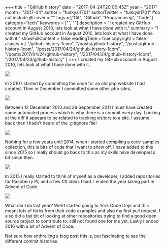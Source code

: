 +++
title = "GitHub history"
date = "2017-04-24T20:00:45Z"
year = "2017"
month= "2017-04"
author = "funkysi1701"
authorTwitter = "funkysi1701" #do not include @
cover = ""
tags = ["Git", "Github", "Programming", "Code"]
category="tech"
keywords = ["", ""]
description =  "I created my GitHub account in August 2010, lets look at what I have done with it."
summary = "I created my GitHub account in August 2010, lets look at what I have done with it."
showFullContent = false
readingTime = true
copyright = false
aliases = [
    "/github-history-1com",
    "/posts/github-history",
    "/posts/github-history-1com",
    "/posts/2017/04/24/github-history-1com",
    "/posts/2017/04/24/github-history",
    "/2017/04/24/github-history-1com",
    "/2017/04/24/github-history"
]
+++
I created my GitHub account in August 2010, lets look at what I have done with it.

![](https://storageaccountblog9f5d.blob.core.windows.net/blazor/wp-content/uploads/2017/04/git10.jpg?resize=768%2C173&ssl=1)

In 2010 I started by committing the code for an old php website I had created. Then in December I committed some other php sites.

![](https://storageaccountblog9f5d.blob.core.windows.net/blazor/wp-content/uploads/2017/04/git11.jpg?resize=768%2C171&ssl=1)

Between 12 December 2010 and 29 September 2011 I must have created some automated process which is why there is a commit every day. Looking at the diff it appears to be related to tracking visitors to a site. I assume back then I hadn’t heard of the .gitignore file!

![](https://storageaccountblog9f5d.blob.core.windows.net/blazor/wp-content/uploads/2017/04/git14.jpg?resize=768%2C174&ssl=1)

Nothing for a few years until 2014, when I started compiling a code samples collection, this is bits of code that I want to show off, I have added to this since 2015 so I really should go back to this as my skills have developed a bit since then.

![](https://storageaccountblog9f5d.blob.core.windows.net/blazor/wp-content/uploads/2017/04/git15.jpg?resize=768%2C173&ssl=1)

In 2015 I really started to think of myself as a developer, I added repositories for Raspberry Pi, and a few C# ideas I had. I ended the year taking part in Advent of Code

![](https://storageaccountblog9f5d.blob.core.windows.net/blazor/wp-content/uploads/2017/04/git16.jpg?resize=768%2C173&ssl=1)

What did I do last year? Well I started going to York Code Dojo and this meant lots of forks from their code examples and also my first pull request. I also did a fair bit of looking at other repositories trying to find a good open source project to contribute to, still not found one for me yet. Lastly I ended 2016 with a bit of Advent of Code.

Not sure how enthralling a blog post this is, but fascinating to see the different commit histories.